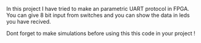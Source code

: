 In this project I have tried to make an parametric UART protocol in FPGA.
You can give 8 bit input from switches and you can show the data in leds you have recived.


Dont forget to make simulations before using this this code in your project !
